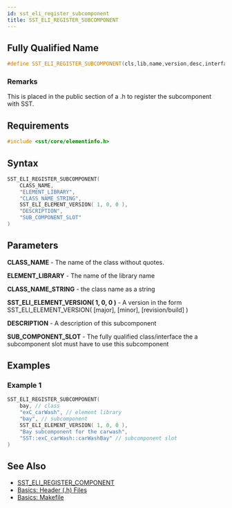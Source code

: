 ```yaml
---
id: sst_eli_register_subcomponent
title: SST_ELI_REGISTER_SUBCOMPONENT
---
```

## Fully Qualified Name
```cpp
#define SST_ELI_REGISTER_SUBCOMPONENT(cls,lib,name,version,desc,interface)
```

### Remarks

 This is placed in the public section of a .h to register the subcomponent with SST.
 
## Requirements

```cpp
#include <sst/core/elementinfo.h>
```

## Syntax

```cpp
SST_ELI_REGISTER_SUBCOMPONENT(
    CLASS_NAME,
    "ELEMENT_LIBRARY",
    "CLASS_NAME_STRING", 
    SST_ELI_ELEMENT_VERSION( 1, 0, 0 ),
    "DESCRIPTION",
    "SUB_COMPONENT_SLOT" 
)
```

## Parameters

**CLASS_NAME** - The name of the class without quotes.

**ELEMENT_LIBRARY** - The name of the library name

**CLASS_NAME_STRING** - the class name as a string

**SST_ELI_ELEMENT_VERSION( 1, 0, 0 )** - A version in the form SST_ELI_ELEMENT_VERSION( [major], [minor], [revision/build] )

**DESCRIPTION** - A description of this subcomponent

**SUB_COMPONENT_SLOT** - The fully qualified class/interface the a subcomponent slot must have to use this subcomponent

## Examples

### Example 1
```cpp
SST_ELI_REGISTER_SUBCOMPONENT(
    bay, // class
    "exC_carWash", // element library
    "bay", // subcomponent
    SST_ELI_ELEMENT_VERSION( 1, 0, 0 ),
    "Bay subcomponent for the carwash",
    "SST::exC_carWash::carWashBay" // subcomponent slot
)
```

## See Also

- [SST_ELI_REGISTER_COMPONENT](cpp/eli/sst_eli_register_subcomponent.md)
- [Basics: Header (.h) Files](guides/files/basics_header_files.md)
- [Basics: Makefile](guides/files/basics_makefile.md)